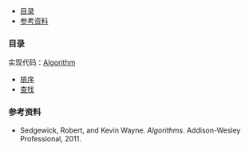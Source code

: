 <!-- GFM-TOC -->

* [目录](#目录)
* [参考资料](#参考资料)
  <!-- GFM-TOC -->

### 目录

实现代码：[Algorithm](https://github.com/Aroue/Algorithm.git)

- [排序](Algorithm-sort.md)
- [查找](Algorithm-search.md)

### 参考资料

- Sedgewick, Robert, and Kevin Wayne. _Algorithms_. Addison-Wesley Professional, 2011.

